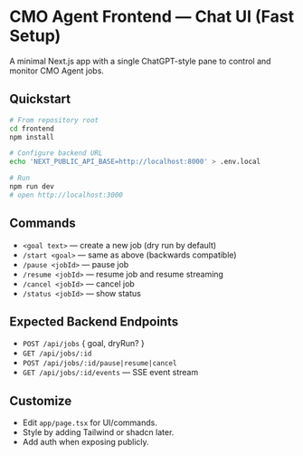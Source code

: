 # CMO Agent Frontend — Chat UI (Fast Setup)

A minimal Next.js app with a single ChatGPT-style pane to control and monitor CMO Agent jobs.

## Quickstart

```bash
# From repository root
cd frontend
npm install

# Configure backend URL
echo 'NEXT_PUBLIC_API_BASE=http://localhost:8000' > .env.local

# Run
npm run dev
# open http://localhost:3000
```

## Commands

- `<goal text>` — create a new job (dry run by default)
- `/start <goal>` — same as above (backwards compatible)
- `/pause <jobId>` — pause job
- `/resume <jobId>` — resume job and resume streaming
- `/cancel <jobId>` — cancel job
- `/status <jobId>` — show status

## Expected Backend Endpoints

- `POST /api/jobs` { goal, dryRun? }
- `GET /api/jobs/:id`
- `POST /api/jobs/:id/pause|resume|cancel`
- `GET /api/jobs/:id/events` — SSE event stream

## Customize

- Edit `app/page.tsx` for UI/commands.
- Style by adding Tailwind or shadcn later.
- Add auth when exposing publicly.
